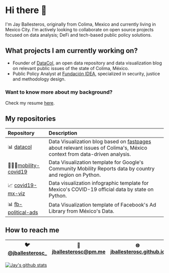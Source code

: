 # Hi there 👋

  I'm Jay Ballesteros, originally from Colima, Mexico and currently living in Mexico City. I'm actively looking to collaborate on open source projects focused on data analysis; DeFi and tech-based public policy solutions. 

## What projects I am currently working on?

- Founder of [DataCol](https://datacol.com.mx), an open data repository and data visualization blog on relevant public issues of the state of Colima, México.
- Public Policy Analyst at [Fundación IDEA](https://fundacionidea.org.mx/), specialized in security, justice and methodology design. 

### Want to know more about my background? 
Check my resume [here](https://github.com/jballesterosc/resume_jballesteros/blob/main/_ENG/220209/JBallesteros_ENG.pdf).


## My repositories

| Repository | Description |
|:---------------------------------------------------------|:---------------------------------------------------------------------------|
| 📊 [datacol](https://github.com/jballesterosc/datacol) | Data Visualization blog based on [fastpages](https://github.com/fastai/fastpages) about relevant issues of Colima's, México context from data-driven analysis. |
| 🚌🚶‍♀️[mobility-covid19](https://github.com/jballesterosc/mobility-covid19) | Data Visualization template for Google's Community Mobility Reports data by country and region on Python. |
| 📈 [covid19-mx-viz](https://github.com/jballesterosc/covid19-mx-viz) | Data visualization infographic template for Mexico's COVID-19 official data by state on Python. |
| 📊 [fb-political-ads](https://github.com/jballesterosc/fb-political-ads) | Data Visualization template of Facebook's Ad Library from México's Data. |


## How to reach me
| 🐦 [@jballesterosc_](https://twitter.com/jballesterosc_) | 📧 [jballesterosc@pm.me](mailto:jballesterosc@pm.me) | 🌐 [jballesterosc.github.io](https://jballesterosc.github.io) |
|---|---|---|


[![Jay's github stats](https://github-readme-stats.vercel.app/api?username=jballesterosc&show_icons=true&theme=graywhite)](https://github.com/anuraghazra/github-readme-stats)


<!--
**jballesterosc/jballesterosc** is a ✨ _special_ ✨ repository because its `README.md` (this file) appears on your GitHub profile.

Here are some ideas to get you started:

- 🔭 I’m currently working on ...
- 🌱 I’m currently learning ...
- 👯 I’m looking to collaborate on ...
- 🤔 I’m looking for help with ...
- 💬 Ask me about ...
- 📫 How to reach me: ...
- 😄 Pronouns: ...
- ⚡ Fun fact: ...
-->
